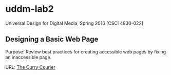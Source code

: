 # uddm-lab2
Universal Design for Digital Media, Spring 2016 [CSCI 4830-022]

## Designing a Basic Web Page
Purpose: Review best practices for creating accessible web pages by fixing an inaccessible page.

URL: [The Curry Courier](http://webdevgroupcu.org/chhs9974/uddm-lab2/site.html)